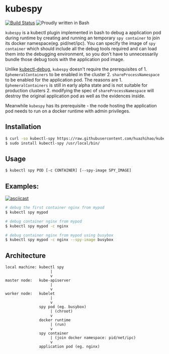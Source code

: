 # kubespy

[![Build Status](https://travis-ci.org/huazhihao/kubespy.svg?branch=master)](https://travis-ci.org/huazhihao/kubespy)
![Proudly written in Bash](https://img.shields.io/badge/written%20in-bash-ff69b4.svg)

`kubespy` is a kubectl plugin implemented in bash to debug a application pod during runtime by creating and running an temporary `spy container` to join its docker namespace(eg. pid/net/ipc). You can specify the image of `spy container` which should include all the debug tools required and can load them into the debugging environment, so you don't have to unnecessarily bundle those debug tools with the application pod image.

Unlike [kubectl-debug](https://github.com/verb/kubectl-debug), `kubespy` doesn't require the prerequisites of 1. `EphemeralContainers` to be enabled in the cluster 2. `shareProcessNamespace` to be enabled for the application pod. The reasons are 1. `EphemeralContainers` is still in early alpha state and is not suitable for production clusters 2. modifying the spec of `shareProcessNamespace` will destroy the original application pod as well as the evidences inside.

Meanwhile `kubespy` has its prerequisite - the node hosting the application pod needs to run on a docker runtime with admin privileges.

## Installation

```sh
$ curl -so kubectl-spy https://raw.githubusercontent.com/huazhihao/kubespy/master/kubespy
$ sudo install kubectl-spy /usr/local/bin/
```

## Usage

```sh
$ kubectl spy POD [-c CONTAINER] [--spy-image SPY_IMAGE]
```


## Examples:

[![asciicast](https://asciinema.org/a/290096.svg)](https://asciinema.org/a/290096)

```sh
# debug the first container nginx from mypod
$ kubectl spy mypod

# debug container nginx from mypod
$ kubectl spy mypod -c nginx

# debug container nginx from mypod using busybox
$ kubectl spy mypod -c nginx --spy-image busybox
```

## Architecture

```
local machine: kubectl spy
                    |
                    v
master node:   kube-apiserver
                    |
                    v
worker node:   kubelet
                    |
                    v
               spy pod (eg. busybox)
                    | (chroot)
                    v
               docker runtime
                    | (run)
                    v
               spy container
                    | (join docker namespace: pid/net/ipc)
                    v
               application pod (eg. nginx)
```

